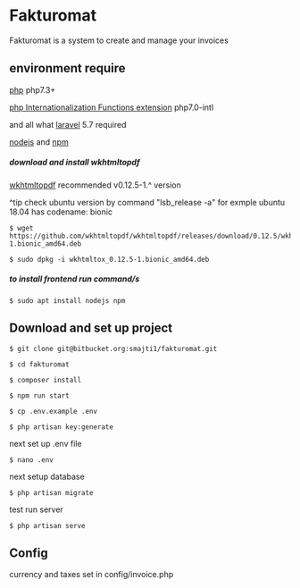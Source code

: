 # Fakturomat

Fakturomat is a system to create and manage your invoices

## environment require

[php](http://www.php.net/) php7.3+

[php Internationalization Functions  extension](http://php.net/manual/en/book.intl.php) php7.0-intl


and all what [laravel](https://laravel.com/docs/5.7) 5.7 required

[nodejs](https://nodejs.org) and [npm](https://www.npmjs.com/)

##### download and install wkhtmltopdf
[wkhtmltopdf](http://wkhtmltopdf.org) recommended v0.12.5-1.^ version

^tip check ubuntu version by command "lsb_release -a" for exmple ubuntu 18.04 has codename: bionic

    $ wget https://github.com/wkhtmltopdf/wkhtmltopdf/releases/download/0.12.5/wkhtmltox_0.12.5-1.bionic_amd64.deb
        
    $ sudo dpkg -i wkhtmltox_0.12.5-1.bionic_amd64.deb

##### to install frontend run command/s

    $ sudo apt install nodejs npm
    
## Download and set up project

    $ git clone git@bitbucket.org:smajti1/fakturomat.git
    
    $ cd fakturomat
    
    $ composer install
    
    $ npm run start
    
    $ cp .env.example .env
    
    $ php artisan key:generate
    
next set up .env file
    
    $ nano .env

next setup database

    $ php artisan migrate

test run server
    
    $ php artisan serve

## Config

currency and taxes set in config/invoice.php